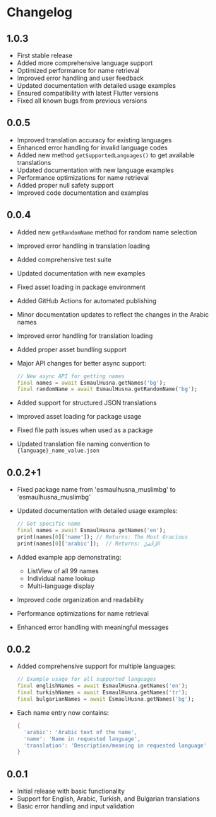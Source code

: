 # Changelog

## 1.0.3

* First stable release
* Added more comprehensive language support
* Optimized performance for name retrieval
* Improved error handling and user feedback
* Updated documentation with detailed usage examples
* Ensured compatibility with latest Flutter versions
* Fixed all known bugs from previous versions

## 0.0.5

* Improved translation accuracy for existing languages
* Enhanced error handling for invalid language codes
* Added new method `getSupportedLanguages()` to get available translations
* Updated documentation with new language examples
* Performance optimizations for name retrieval
* Added proper null safety support
* Improved code documentation and examples

## 0.0.4

* Added new `getRandomName` method for random name selection
* Improved error handling in translation loading
* Added comprehensive test suite
* Updated documentation with new examples
* Fixed asset loading in package environment
* Added GitHub Actions for automated publishing
* Minor documentation updates to reflect the changes in the Arabic names
* Improved error handling for translation loading
* Added proper asset bundling support
* Major API changes for better async support:

  ```dart
  // New async API for getting names
  final names = await EsmaulHusna.getNames('bg');
  final randomName = await EsmaulHusna.getRandomName('bg');
  ```

* Added support for structured JSON translations
* Improved asset loading for package usage
* Fixed file path issues when used as a package
* Updated translation file naming convention to `{language}_name_value.json`

## 0.0.2+1

* Fixed package name from 'esmaulhusna_muslimbg' to 'esmaulhusna_muslimbg'
* Updated documentation with detailed usage examples:

  ```dart
  // Get specific name
  final names = await EsmaulHusna.getNames('en');
  print(names[0]['name']); // Returns: The Most Gracious
  print(names[0]['arabic']);  // Returns: الرَّحْمَنُ
  ```

* Added example app demonstrating:
  * ListView of all 99 names
  * Individual name lookup
  * Multi-language display
* Improved code organization and readability
* Performance optimizations for name retrieval
* Enhanced error handling with meaningful messages

## 0.0.2

* Added comprehensive support for multiple languages:

  ```dart
  // Example usage for all supported languages
  final englishNames = await EsmaulHusna.getNames('en'); 
  final turkishNames = await EsmaulHusna.getNames('tr');
  final bulgarianNames = await EsmaulHusna.getNames('bg');
  ```

* Each name entry now contains:

  ```dart
  {
    'arabic': 'Arabic text of the name',
    'name': 'Name in requested language',
    'translation': 'Description/meaning in requested language'
  }
  ```

## 0.0.1

* Initial release with basic functionality
* Support for English, Arabic, Turkish, and Bulgarian translations
* Basic error handling and input validation

